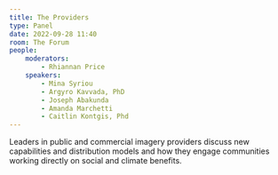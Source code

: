 ```yaml
---
title: The Providers
type: Panel
date: 2022-09-28 11:40
room: The Forum
people:
    moderators:
        - Rhiannan Price
    speakers:
        - Mina Syriou
        - Argyro Kavvada, PhD
        - Joseph Abakunda
        - Amanda Marchetti
        - Caitlin Kontgis, Phd
---
```

Leaders in public and commercial imagery providers discuss new capabilities and distribution models and how they engage communities working directly on social and climate benefits.

